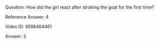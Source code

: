 Question: How did the girl react after stroking the goat for the first time?

Reference Answer: 4

Video ID: 9598464461

Answer: 2

